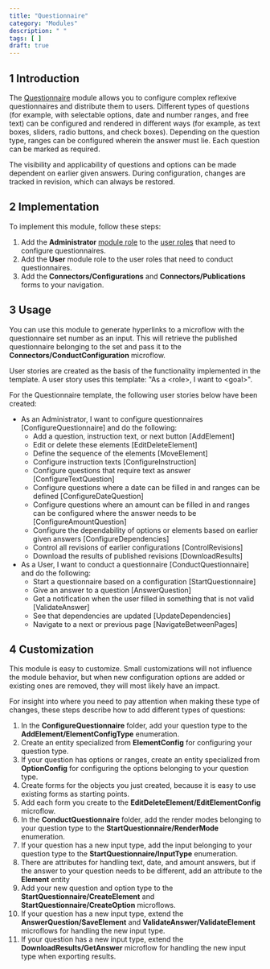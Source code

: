 ```yaml
---
title: "Questionnaire"
category: "Modules"
description: " "
tags: [ ]
draft: true
---
```


## 1 Introduction

The [Questionnaire](https://appstore.home.mendix.com/link/app/234/) module allows you to configure complex reflexive questionnaires and distribute them to users. Different types of questions (for example, with selectable options, date and number ranges, and free text) can be configured and rendered in different ways (for example, as text boxes, sliders, radio buttons, and check boxes). Depending on the question type, ranges can be configured wherein the answer must lie. Each question can be marked as required.

The visibility and applicability of questions and options can be made dependent on earlier given answers. During configuration, changes are tracked in revision, which can always be restored.

## 2 Implementation

To implement this module, follow these steps:

1. Add the **Administrator** [module role](/refguide/module-security#module-role) to the [user roles](/refguide/user-roles) that need to configure questionnaires.
2. Add the **User** module role to the user roles that need to conduct questionnaires.
3. Add the **Connectors/Configurations** and **Connectors/Publications** forms to your navigation.

## 3 Usage

You can use this module to generate hyperlinks to a microflow with the questionnaire set number as an input. This will retrieve the published questionnaire belonging to the set and pass it to the **Connectors/ConductConfiguration** microflow.

User stories are created as the basis of the functionality implemented in the template.  A user story uses this template: "As a \<role\>, I want to \<goal\>". 

For the Questionnaire template, the following user stories below have been created:

* As an Administrator, I want to configure questionnaires [ConfigureQuestionnaire] and do the following:
	* Add a question, instruction text, or next button [AddElement]
	* Edit or delete these elements [EditDeleteElement]
	* Define the sequence of the elements [MoveElement]
	* Configure instruction texts [ConfigureInstruction]
	* Configure questions that require text as answer [ConfigureTextQuestion]
	* Configure questions where a date can be filled in and ranges can be defined [ConfigureDateQuestion]
	* Configure questions where an amount can be filled in and ranges can be configured where the answer needs to be [ConfigureAmountQuestion]
	* Configure the dependability of options or elements based on earlier given answers [ConfigureDependencies]
	* Control all revisions of earlier configurations [ControlRevisions]
	* Download the results of published revisions [DownloadResults]
* As a User, I want to conduct a questionnaire [ConductQuestionnaire] and do the following:
	* Start a questionnaire based on a configuration [StartQuestionnaire]
	* Give an answer to a question [AnswerQuestion]
	* Get a notification when the user filled in something that is not valid [ValidateAnswer]
	* See that dependencies are updated [UpdateDependencies]
	* Navigate to a next or previous page [NavigateBetweenPages]

## 4 Customization

This module is easy to customize. Small customizations will not influence the module behavior, but when new configuration options are added or existing ones are removed, they will most likely have an impact. 

For insight into where you need to pay attention when making these type of changes, these steps describe how to add different types of questions:

1. In the **ConfigureQuestionnaire** folder, add your question type to the **AddElement/ElementConfigType** enumeration.
2. Create an entity specialized from **ElementConfig** for configuring your question type.
3. If your question has options or ranges, create an entity specialized from **OptionConfig** for configuring the options belonging to your question type.
4. Create forms for the objects you just created, because it is easy to use existing forms as starting points.
5. Add each form you create to the **EditDeleteElement/EditElementConfig** microflow.
6. In the **ConductQuestionnaire** folder, add the render modes belonging to your question type to the **StartQuestionnaire/RenderMode** enumeration.
7. If your question has a new input type, add the input belonging to your question type to the **StartQuestionnaire/InputType** enumeration.
8. There are attributes for handling text, date, and amount answers, but if the answer to your question needs to be different, add an attribute to the **Element** entity
9. Add your new question and option type to the **StartQuestionnaire/CreateElement** and **StartQuestionnaire/CreateOption** microflows.
10. If your question has a new input type, extend the **AnswerQuestion/SaveElement** and **ValidateAnswer/ValidateElement** microflows for handling the new input type.
11. If your question has a new input type, extend the **DownloadResults/GetAnswer** microflow for handling the new input type when exporting results.
